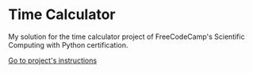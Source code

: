 # Time Calculator

My solution for the time calculator project of FreeCodeCamp's Scientific
Computing with Python certification.

[Go to project's instructions](https://www.freecodecamp.org/learn/scientific-computing-with-python/scientific-computing-with-python-projects/time-calculator)
